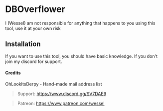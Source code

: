 # DBOverflower
I (Wessel) am not responsible for anything that happens to you using this tool, use it at your own risk
## Installation
If you want to use this tool, you should have basic knowledge.
If you don't join my discord for support.

#### Credits
OhLookItsDerpy - Hand-made mail address list

> Support: https://www.discord.gg/SV7DAE9

> Patreon: https://www.patreon.com/wessel